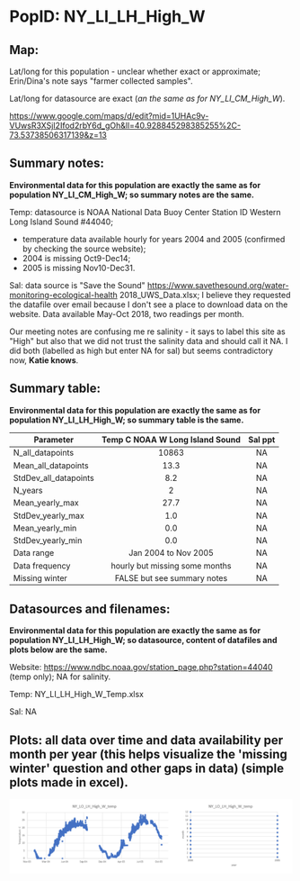 # PopID: NY_LI_LH_High_W

## Map:

Lat/long for this population - unclear whether exact or approximate; Erin/Dina's note says "farmer collected samples". 

Lat/long for datasource are exact (*an the same as for NY_LI_CM_High_W*).

https://www.google.com/maps/d/edit?mid=1UHAc9v-VUwsR3XSjI2Ifod2rbY6d_gOh&ll=40.928845298385255%2C-73.53738506317139&z=13

## Summary notes:

**Environmental data for this population are exactly the same as for population NY_LI_CM_High_W; so summary notes are the same.**

Temp: datasource is NOAA National Data Buoy Center Station ID Western Long Island Sound #44040;
- temperature data available hourly for years 2004 and 2005 (confirmed by checking the source website); 
- 2004 is missing Oct9-Dec14; 
- 2005 is missing Nov10-Dec31.

Sal: data source is "Save the Sound" https://www.savethesound.org/water-monitoring-ecological-health 2018_UWS_Data.xlsx; I believe they requested the datafile over email because I don't see a place to download data on the website. Data available May-Oct 2018, two readings per month.

Our meeting notes are confusing me re salinity - it says to label this site as "High" but also that we did not trust the salinity data and should call it NA. I did both (labelled as high but enter NA for sal) but seems contradictory now, **Katie knows**.

## Summary table:

**Environmental data for this population are exactly the same as for population NY_LI_LH_High_W; so summary table is the same.**

| Parameter             | Temp C NOAA W Long Island Sound |      Sal ppt    |
| ----------------------| :-----------------------------: | :-------------: |
| N_all_datapoints      |          10863                  |       NA        |
| Mean_all_datapoints   |         13.3                    |       NA        |
| StdDev_all_datapoints |          8.2                    |       NA        |
| N_years               |           2                     |       NA        |
| Mean_yearly_max       |           27.7                  |       NA        |
| StdDev_yearly_max     |            1.0                  |       NA        |
| Mean_yearly_min       |            0.0                  |       NA        |
| StdDev_yearly_min     |            0.0                  |       NA        |
| Data range            |       Jan 2004 to Nov 2005      |       NA        |
| Data frequency        |  hourly but missing some months |       NA        |
| Missing winter        |    FALSE but see summary notes  |       NA        |


## Datasources and filenames:

**Environmental data for this population are exactly the same as for population NY_LI_LH_High_W; so datasource, content of datafiles and plots below are the same.**

Website: https://www.ndbc.noaa.gov/station_page.php?station=44040 (temp only); NA for salinity.

Temp: NY_LI_LH_High_W_Temp.xlsx

Sal: NA

## Plots: all data over time and data availability per month per year (this helps visualize the 'missing winter' question and other gaps in data) (simple plots made in excel).

![NY_LI_LH_High_W_summary_plots](../img/NY_LI_LH_High_W_summary_plots.png)
